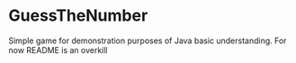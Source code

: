 # GuessTheNumber
Simple game for demonstration purposes of Java basic understanding.
For now README is an overkill
